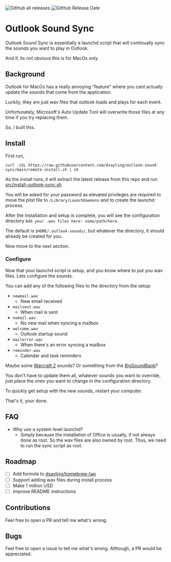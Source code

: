 ![GitHub all releases](https://img.shields.io/github/downloads/dsayling/outlook-sound-sync/total)
![GitHub Release Date](https://img.shields.io/github/release-date/dsayling/outlook-sound-sync)

# Outlook Sound Sync

Outlook Sound Sync is essentially a launchd script that will continually sync the sounds you want to play in Outlook.

And if, its not obvious this is for MacOs only.

## Background

Outlook for MacOs has a really annoying "feature" where you cant actually update the sounds that come from the application.

Luckily, they are just wav files that outlook loads and plays for each event.

Unfortunately, Microsoft's Auto Update Tool will overwrite those files at any time if you try replacing them.

So, I built this.

## Install

First run,

```
curl -sSL https://raw.githubusercontent.com/dsayling/outlook-sound-sync/main/remote-install.sh | sh
```

As the install runs, it will extract the latest release from this repo and run [src/install-outlook-sync.sh]()

You will be asked for your password as elevated privileges are required to move the plist file to `/Library/LaunchDaemons` and to create the launchd process.

After the installation and setup is complete, you will see the configuration directory `Add your .wav files here: some/path/here`.

The default is `$HOME/.outlook-sounds/`, but whatever the directory, it should already be created for you.

Now move to the next section.

### Configure

Now that your launchd script is setup, and you know where to put you wav files. Lets configure the sounds.

You can add any of the following files to the directory from the setup:
* `newmail.wav`
    * New email received
* `mailsent.wav`
    * When mail is sent
* `nomail.wav`
    * No new mail when syncing a mailbox
* `welcome.wav`
    * Outlook startup sound
* `mailerror.wav`
    * When there's an error syncing a mailbox
* `reminder.wav`
    * Calendar and task reminders

Maybe some [Warcraft 2](http://www.thanatosrealms.com/war2/horde-sounds) sounds? Or something from the [BigSoundBank](https://bigsoundbank.com/)?

You don't have to update them all, whatever sounds you want to override, just place the ones you want to change in the configuration directory.

To quickly get setup with the new sounds, restart your computer.

That's it, your done.

## FAQ

* Why use a system level launchd?
  * Simply because the installation of Office is usually, if not always done as root. So the wav files are also owned by root. Thus, we need to run the sync script as root.

## Roadmap

- [ ] Add formula to [dsayling/homebrew-tap]()
- [ ] Support adding wav files during install process
- [ ] Make 1 million USD
- [ ] Improve README instructions

## Contributions

Feel free to open a PR and tell me what's wrong.

## Bugs

Feel free to open a issue to tell me what's wrong. Although, a PR would be appreciated.
